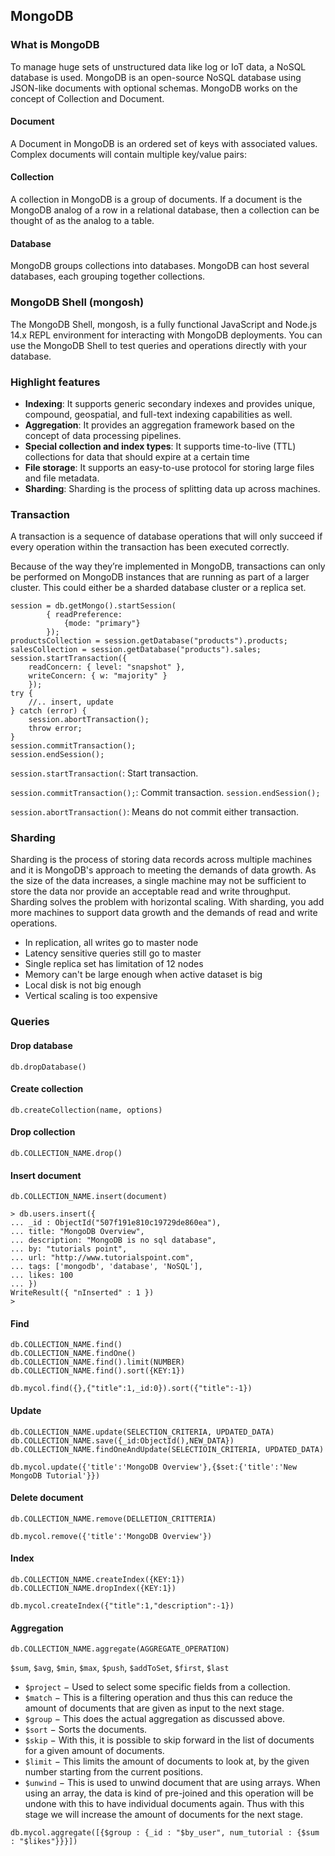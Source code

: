 ## MongoDB
### What is MongoDB
To manage huge sets of unstructured data like log or IoT data, a NoSQL database is used.
MongoDB is an open-source NoSQL database using JSON-like documents with optional schemas. MongoDB works on the concept of Collection and Document.

#### Document
A Document in MongoDB is an ordered set of keys with associated values. Complex documents will contain multiple key/value pairs:
#### Collection
A collection in MongoDB is a group of documents. If a document is the MongoDB analog of a row in a relational database, then a collection can be thought of as the analog to a table.
#### Database
MongoDB groups collections into databases. MongoDB can host several databases, each grouping together collections.

### MongoDB Shell (mongosh)

The MongoDB Shell, mongosh, is a fully functional JavaScript and Node.js 14.x REPL environment for interacting with MongoDB deployments. You can use the MongoDB Shell to test queries and operations directly with your database.

### Highlight features
* **Indexing**: It supports generic secondary indexes and provides unique, compound, geospatial, and full-text indexing capabilities as well.
* **Aggregation**: It provides an aggregation framework based on the concept of data processing pipelines.
* **Special collection and index types**: It supports time-to-live (TTL) collections for data that should expire at a certain time
* **File storage**: It supports an easy-to-use protocol for storing large files and file metadata.
* **Sharding**: Sharding is the process of splitting data up across machines.
### Transaction
A transaction is a sequence of database operations that will only succeed if every operation within the transaction has been executed correctly.

Because of the way they’re implemented in MongoDB, transactions can only be performed on MongoDB instances that are running as part of a larger cluster.
This could either be a sharded database cluster or a replica set.

```jshelllanguage
session = db.getMongo().startSession(
        { readPreference:
            {mode: "primary"}
        });
productsCollection = session.getDatabase("products").products;
salesCollection = session.getDatabase("products").sales;
session.startTransaction({
    readConcern: { level: "snapshot" }, 
    writeConcern: { w: "majority" }
    });
try {
    //.. insert, update
} catch (error) {
    session.abortTransaction();
    throw error;
}
session.commitTransaction();
session.endSession();
```
`session.startTransaction(`: Start transaction.

`session.commitTransaction();`: Commit transaction.
`session.endSession();`

`session.abortTransaction()`: Means do not commit either transaction.

### Sharding
Sharding is the process of storing data records across multiple machines and it is MongoDB's approach to meeting the demands of data growth. As the size of the data increases, a single machine may not be sufficient to store the data nor provide an acceptable read and write throughput. Sharding solves the problem with horizontal scaling. With sharding, you add more machines to support data growth and the demands of read and write operations.
* In replication, all writes go to master node
* Latency sensitive queries still go to master
* Single replica set has limitation of 12 nodes
* Memory can't be large enough when active dataset is big
* Local disk is not big enough
* Vertical scaling is too expensive

### Queries
#### Drop database
```jshelllanguage
db.dropDatabase()
```
#### Create collection
```jshelllanguage
db.createCollection(name, options)
```
#### Drop collection
```jshelllanguage
db.COLLECTION_NAME.drop()
```
#### Insert document
```jshelllanguage
db.COLLECTION_NAME.insert(document)
```
```jshelllanguage
> db.users.insert({
... _id : ObjectId("507f191e810c19729de860ea"),
... title: "MongoDB Overview",
... description: "MongoDB is no sql database",
... by: "tutorials point",
... url: "http://www.tutorialspoint.com",
... tags: ['mongodb', 'database', 'NoSQL'],
... likes: 100
... })
WriteResult({ "nInserted" : 1 })
>
```
#### Find
```jshelllanguage
db.COLLECTION_NAME.find()
db.COLLECTION_NAME.findOne()
db.COLLECTION_NAME.find().limit(NUMBER)
db.COLLECTION_NAME.find().sort({KEY:1})
```
```jshelllanguage
db.mycol.find({},{"title":1,_id:0}).sort({"title":-1})
```
#### Update
```jshelllanguage
db.COLLECTION_NAME.update(SELECTION_CRITERIA, UPDATED_DATA)
db.COLLECTION_NAME.save({_id:ObjectId(),NEW_DATA})
db.COLLECTION_NAME.findOneAndUpdate(SELECTIOIN_CRITERIA, UPDATED_DATA)
```
```jshelllanguage
db.mycol.update({'title':'MongoDB Overview'},{$set:{'title':'New MongoDB Tutorial'}})
```
#### Delete document
```jshelllanguage
db.COLLECTION_NAME.remove(DELLETION_CRITTERIA)
```
```jshelllanguage
db.mycol.remove({'title':'MongoDB Overview'})
```
#### Index
```jshelllanguage
db.COLLECTION_NAME.createIndex({KEY:1})
db.COLLECTION_NAME.dropIndex({KEY:1})
```
```jshelllanguage
db.mycol.createIndex({"title":1,"description":-1})
```
#### Aggregation
```jshelllanguage
db.COLLECTION_NAME.aggregate(AGGREGATE_OPERATION)
```
`$sum`, `$avg`, `$min`, `$max`, `$push`, `$addToSet`, `$first`, `$last`

* `$project` − Used to select some specific fields from a collection.
* `$match` − This is a filtering operation and thus this can reduce the amount of documents that are given as input to the next stage.
* `$group` − This does the actual aggregation as discussed above.
* `$sort` − Sorts the documents.
* `$skip` − With this, it is possible to skip forward in the list of documents for a given amount of documents.
* `$limit` − This limits the amount of documents to look at, by the given number starting from the current positions.
* `$unwind` − This is used to unwind document that are using arrays. When using an array, the data is kind of pre-joined and this operation will be undone with this to have individual documents again. Thus with this stage we will increase the amount of documents for the next stage.
```jshelllanguage
db.mycol.aggregate([{$group : {_id : "$by_user", num_tutorial : {$sum : "$likes"}}}])
```